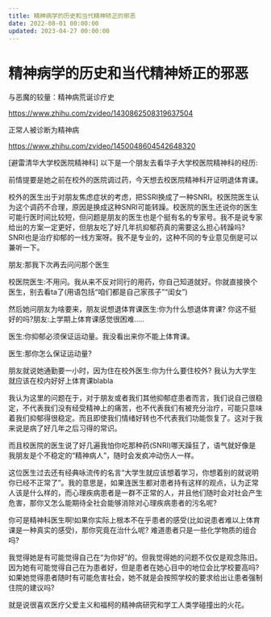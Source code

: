 ```yaml
---
title: 精神病学的历史和当代精神矫正的邪恶
date: 2022-08-01 00:00:00
updated: 2023-04-27 00:00:00
---
```


# 精神病学的历史和当代精神矫正的邪恶

与恶魔的较量：精神病荒诞诊疗史

https://www.zhihu.com/zvideo/1430862508319637504

正常人被诊断为精神病

https://www.zhihu.com/zvideo/1450048604542648320

[避雷清华大学校医院精神科] 以下是一个朋友去看华子大学校医院精神科的经历:

前情提要是她之前在校外的医院调过药，今天想去校医院精神科开证明退体育课。

校外的医生出于对朋友焦虑症状的考虑，把SSRI换成了一种SNRI。校医院医生认为这个调药不合理，原因是换成这种SNRI可能转躁。校医院的医生还说你的医生可能行医时间比较短，但问题是朋友的医生也是个挺有名的专家号。我不是说专家给出的方案一定更好，但朋友吃了好几年抗抑郁药真的需要这么担心转躁吗? SNRI也是治疗抑郁的一线方案呀。我不是专业的，这种不同的专业意见倒是可以兼听一下。

朋友:那我下次再去问问那个医生

校医院医生:不用问。我从来不反对同行的用药，你自己知道就好。你就直接换个医生，别去看ta了(用语包括“咱们都是自己家孩子”“闺女”)

然后她问朋友为啥要来，朋友说想退体育课医生:你为什么想退体育课? 你这不挺好的吗?朋友:上学期上体育课感觉很困难.....

医生:你抑郁必须保证运动量。我没看出来你不能上体育课。

医生:那你怎么保证运动量?

朋友就说她通勤要一小时，因为住在校外医生:你为什么要住校外? 我认为大学生就应该在校内好好上体育课blabla

我认为这里的问题在于，对于朋友或者我们其他抑郁症患者而言，我们说自己很稳定，不代表我们没有经受精神上的痛苦，也不代表我们有被充分治疗，可能只意味着我们抑郁得很稳定。而且即使我们情绪好转也不代表我们功能恢复了。这对于我来说是病了好几年之后习得的常识。

而且校医院的医生说了好几遍我怕你吃那种药(SNRI)哪天躁狂了，语气就好像是我朋友是个不稳定的“精神病人”，随时会发疯冲动伤人一样。

这位医生过去还有经典咏流传的名言“大学生就应该想着学习，你想着别的就说明你已经不正常了”。我的意思是，如果连医生都对患者持有这样的观点，认为正常人该是什么样的，而心理疾病患者是一群不正常的人，并且他们随时会对社会产生危害，那你又怎么能期待全社会能够消除对心理疾病患者的污名呢?

你可是精神科医生啊!如果你实际上根本不在乎患者的感受(比如说患者难以上体育课是一种真实的感受)，那你究竟在治什么呢? 难道患者只是一些化学物质的组合吗?

我觉得她是有可能觉得自己在“为你好”的。但我觉得她的问题不仅仅是观念陈旧。因为她有可能觉得自己在为患者好，但是患者在她心目中的地位会比学校要高吗? 如果她觉得患者随时有可能危害社会，她不就是会按照学校的要求给出让患者强制住院的建议吗?

就是说很喜欢医疗父爱主义和福柯的精神病研究和学工人类学碰撞出的火花。

